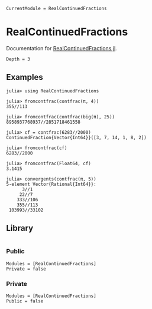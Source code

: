 ```@meta
CurrentModule = RealContinuedFractions
```

# RealContinuedFractions

Documentation for [RealContinuedFractions.jl](https://github.com/FedericoStra/RealContinuedFractions.jl).

```@contents
Depth = 3
```

## Examples

```jldoctest
julia> using RealContinuedFractions

julia> fromcontfrac(contfrac(π, 4))
355//113

julia> fromcontfrac(contfrac(big(π), 25))
8958937768937//2851718461558

julia> cf = contfrac(6283//2000)
ContinuedFraction{Vector{Int64}}([3, 7, 14, 1, 8, 2])

julia> fromcontfrac(cf)
6283//2000

julia> fromcontfrac(Float64, cf)
3.1415

julia> convergents(contfrac(π, 5))
5-element Vector{Rational{Int64}}:
      3//1
     22//7
    333//106
    355//113
 103993//33102
```

## Library

```@index
```

### Public

```@autodocs
Modules = [RealContinuedFractions]
Private = false
```

### Private

```@autodocs
Modules = [RealContinuedFractions]
Public = false
```
